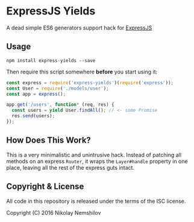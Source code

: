 # ExpressJS Yields

A dead simple ES6 generators support hack for [ExpressJS](http://expressjs.com)

## Usage

```
npm install express-yields --save
```

Then require this script somewhere __before__ you start using it:

```js
const express = require('express-yields')(require('express'));
const User = require('./models/user');
const app = express();

app.get('/users', function* (req, res) {
  const users = yield User.findAll(); // <- some Promise
  res.send(users);
});
```

## How Does This Work?

This is a very minimalistic and unintrusive hack. Instead of patching all methods
on an express `Router`, it wraps the `Layer#handle` property in one place, leaving
all the rest of the express guts intact.

## Copyright & License

All code in this repository is released under the terms of the ISC license.

Copyright (C) 2016 Nikolay Nemshilov
